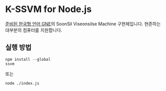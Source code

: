 # K-SSVM for Node.js
[준비된 한국형 언어 GNE](https://github.com/akic4op4/GNE)의 SoonSil Viseonsilse Machine 구현체입니다. 현존하는 대부분의 컴퓨터를 지원합니다.

## 실행 방법

```
npm install --global
ssvm
```

또는

```
node ./index.js
```
